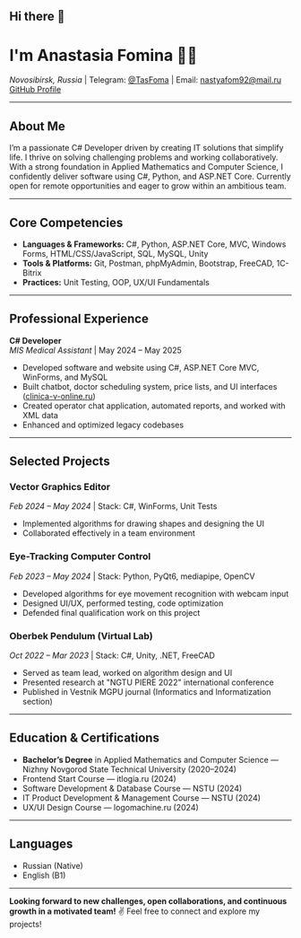 ## Hi there 👋
# I'm Anastasia Fomina 👩‍💻

*Novosibirsk, Russia* | Telegram: [@TasFoma](https://t.me/TasFoma) | Email: [nastyafom92@mail.ru](mailto:nastyafom92@mail.ru)  
[GitHub Profile](https://github.com/TasFoma)

---

## About Me

I’m a passionate C# Developer driven by creating IT solutions that simplify life. I thrive on solving challenging problems and working collaboratively. With a strong foundation in Applied Mathematics and Computer Science, I confidently deliver software using C#, Python, and ASP.NET Core. Currently open for remote opportunities and eager to grow within an ambitious team.

---

## Core Competencies

- **Languages & Frameworks:** C#, Python, ASP.NET Core, MVC, Windows Forms, HTML/CSS/JavaScript, SQL, MySQL, Unity  
- **Tools & Platforms:** Git, Postman, phpMyAdmin, Bootstrap, FreeCAD, 1C-Bitrix  
- **Practices:** Unit Testing, OOP, UX/UI Fundamentals

---

## Professional Experience

**C# Developer**  
*MIS Medical Assistant* | May 2024 – May 2025  
- Developed software and website using C#, ASP.NET Core MVC, WinForms, and MySQL  
- Built chatbot, doctor scheduling system, price lists, and UI interfaces ([clinica-v-online.ru](https://clinica-v-online.ru))  
- Created operator chat application, automated reports, and worked with XML data  
- Enhanced and optimized legacy codebases

---

## Selected Projects

### Vector Graphics Editor  
*Feb 2024 – May 2024* | Stack: C#, WinForms, Unit Tests  
- Implemented algorithms for drawing shapes and designing the UI  
- Collaborated effectively in a team environment

### Eye-Tracking Computer Control  
*Feb 2023 – May 2024* | Stack: Python, PyQt6, mediapipe, OpenCV  
- Developed algorithms for eye movement recognition with webcam input  
- Designed UI/UX, performed testing, code optimization  
- Defended final qualification work on this project

### Oberbek Pendulum (Virtual Lab)  
*Oct 2022 – Mar 2023* | Stack: C#, Unity, .NET, FreeCAD  
- Served as team lead, worked on algorithm design and UI  
- Presented research at "NGTU PIERE 2022" international conference  
- Published in Vestnik MGPU journal (Informatics and Informatization section)

---

## Education & Certifications

- **Bachelor’s Degree** in Applied Mathematics and Computer Science — Nizhny Novgorod State Technical University (2020–2024)  
- Frontend Start Course — itlogia.ru (2024)  
- Software Development & Database Course — NSTU (2024)  
- IT Product Development & Management Course — NSTU (2024)  
- UX/UI Design Course — logomachine.ru (2024)  

---

## Languages

- Russian (Native)  
- English (B1)

---

**Looking forward to new challenges, open collaborations, and continuous growth in a motivated team!**
✌️ Feel free to connect and explore my projects!
